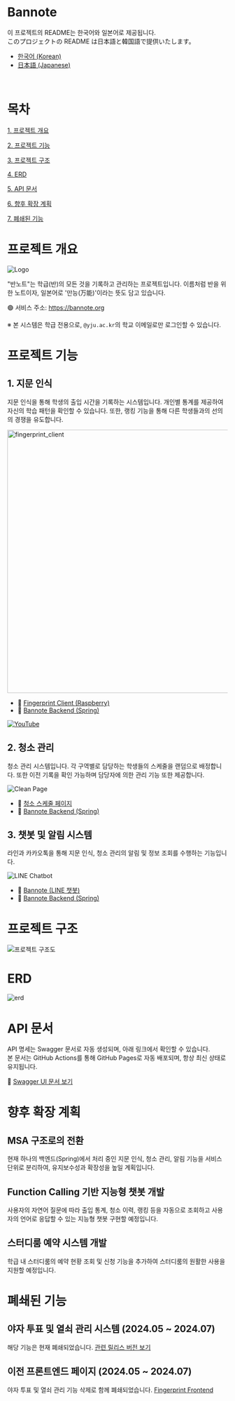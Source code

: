 # Bannote

이 프로젝트의 README는 한국어와 일본어로 제공됩니다.
<br>
このプロジェクトの README は日本語と韓国語で提供いたします。

- [한국어 (Korean)](README_ko.md)
- [日本語 (Japanese)](README.md)

<br>

# 목차

[1. 프로젝트 개요](#프로젝트-개요)

[2. 프로젝트 기능](#프로젝트-기능)

[3. 프로젝트 구조](#프로젝트-구조)

[4. ERD](#erd)

[5. API 문서](#api-문서)

[6. 향후 확장 계획](#향후-확장-계획)

[7. 폐쇄된 기능](#폐쇄된-기능)

# 프로젝트 개요

![Logo](assets/LOGO.png)

"반노트"는 학급(반)의 모든 것을 기록하고 관리하는 프로젝트입니다.
이름처럼 반을 위한 노트이자, 일본어로 '만능(万能)'이라는 뜻도 담고 있습니다.

🟢 서비스 주소: https://bannote.org

※ 본 시스템은 학급 전용으로, `@yju.ac.kr`의 학교 이메일로만 로그인할 수 있습니다.

# 프로젝트 기능

## 1. 지문 인식

지문 인식을 통해 학생의 출입 시간을 기록하는 시스템입니다.
개인별 통계를 제공하여 자신의 학습 패턴을 확인할 수 있습니다.
또한, 랭킹 기능을 통해 다른 학생들과의 선의의 경쟁을 유도합니다.

<img src="assets/ko/fingerprint_client.png" alt="fingerprint_client" width="600px">

- 🔗 [Fingerprint Client (Raspberry)](https://github.com/Bannote/Fingerprint-client)
- 🔗 [Bannote Backend (Spring)](https://github.com/kyumin1227/Fingerprint_Backend)

[![YouTube](https://img.shields.io/badge/Watch%20on%20YouTube-%23FF0000?style=for-the-badge&logo=youtube&logoColor=white)](https://youtu.be/64szwdfIOk4)

## 2. 청소 관리

청소 관리 시스템입니다. 각 구역별로 담당하는 학생들의 스케줄을 랜덤으로 배정합니다.
또한 이전 기록을 확인 가능하며 담당자에 의한 관리 기능 또한 제공합니다.

![Clean Page](assets/ko/clean_page.png)

- 🔗 [청소 스케줄 페이지](https://bannote.org/src/pages/clean/clean.html)
- 🔗 [Bannote Backend (Spring)](https://github.com/kyumin1227/Fingerprint_Backend)

## 3. 챗봇 및 알림 시스템

라인과 카카오톡을 통해 지문 인식, 청소 관리의 알림 및 정보 조회를 수행하는 기능입니다.

![LINE Chatbot](assets/ko/line_chatbot.png)

- 🔗 [Bannote (LINE 챗봇)](https://line.me/R/ti/p/@157fxsqo)
- 🔗 [Bannote Backend (Spring)](https://github.com/kyumin1227/Fingerprint_Backend)

# 프로젝트 구조

![프로젝트 구조도](assets/architecture-overview_ko.png)

# ERD

![erd](assets/erd.png)

# API 문서

API 명세는 Swagger 문서로 자동 생성되며, 아래 링크에서 확인할 수 있습니다.  
본 문서는 GitHub Actions를 통해 GitHub Pages로 자동 배포되며, 항상 최신 상태로 유지됩니다.

🔗 [Swagger UI 문서 보기](https://kyumin1227.github.io/Fingerprint_Backend)

# 향후 확장 계획

## **MSA 구조로의 전환**

현재 하나의 백엔드(Spring)에서 처리 중인 지문 인식, 청소 관리, 알림 기능을 서비스 단위로 분리하여, 유지보수성과 확장성을 높일 계획입니다.

## **Function Calling 기반 지능형 챗봇 개발**

사용자의 자연어 질문에 따라 출입 통계, 청소 이력, 랭킹 등을 자동으로 조회하고 사용자의 언어로 응답할 수 있는 지능형 챗봇 구현할 예정입니다.

## **스터디룸 예약 시스템 개발**

학급 내 스터디룸의 예약 현황 조회 및 신청 기능을 추가하여 스터디룸의 원활한 사용을 지원할 예정입니다.

# 폐쇄된 기능

## 야자 투표 및 열쇠 관리 시스템 (2024.05 ~ 2024.07)

해당 기능은 현재 폐쇄되었습니다.
[관련 릴리스 버전 보기](https://github.com/kyumin1227/Fingerprint_Backend/releases/tag/alpha)

## 이전 프론트엔드 페이지 (2024.05 ~ 2024.07)

야자 투표 및 열쇠 관리 기능 삭제로 함께 폐쇄되었습니다.
[Fingerprint Frontend](https://github.com/kyumin1227/Fingerprint_Frontend)
